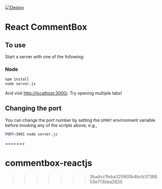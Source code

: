 [![Deploy](https://www.herokucdn.com/deploy/button.png)](https://heroku.com/deploy)

# React CommentBox

## To use

Start a server with one of the following:

### Node

```sh
npm install
node server.js
```

And visit <http://localhost:3000/>. Try opening multiple tabs!

## Changing the port

You can change the port number by setting the `$PORT` environment variable before invoking any of the scripts above, e.g.,

```sh
PORT=3001 node server.js
```
=======
# commentbox-reactjs
>>>>>>> 3ba4cc1feba325905b4bcb3739853e713bba2820
